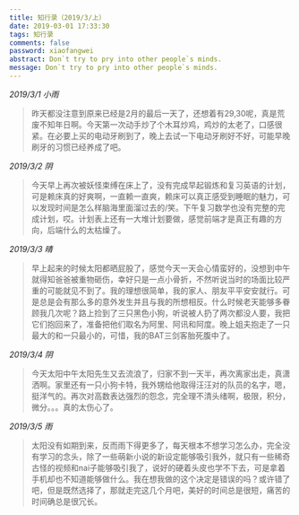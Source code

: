 ```yaml
---
title: 知行录（2019/3/上）
date: 2019-03-01 17:33:30
tags: 知行录
comments: false
password: xiaofangwei
abstract: Don`t try to pry into other people`s minds.
message: Don`t try to pry into other people`s minds.
---
```


*2019/3/1 小雨*
> 昨天都没注意到原来已经是2月的最后一天了，还想着有29,30呢，真是荒废不知年日啊。今天第一次动手炒了个木耳炒鸡，鸡炒的太老了，口感很紧。在必要上买的电动牙刷到了，晚上去试一下电动牙刷好不好，可能早晚刷牙的习惯已经养成了吧。

*2019/3/2 阴*

> 今天早上再次被妖怪束缚在床上了，没有完成早起锻炼和复习英语的计划，可是赖床真的好爽啊，一直赖一直爽，赖床可以真正感受到睡眠的魅力，可以发现时间是怎么样脑海里面溜过去的/笑。下午复习数学也没有完整的完成计划，哎。计划表上还有一大堆计划要做，感觉前端才是真正有趣的方向，后端什么的太枯燥了。

*2019/3/3 晴*

> 早上起来的时候太阳都晒屁股了，感觉今天一天会心情蛮好的，没想到中午就得知爸爸被重物砸伤，幸好只是一点小骨折，不然听说当时的场面比较严重的可能就见不到了。我的理想很简单，我的家人、朋友平平安安就行。可是总是会有那么多的意外发生并且与我的所想相反。什么时候老天能够多眷顾我几次呢？路上捡到了三只黑色小狗，听说被人扔了两次都没人要，我把它们抱回来了，准备把他们取名为阿里、阿讯和阿度。晚上姐夫抱走了一只最大的和一只最小的，可惜，我的BAT三剑客胎死腹中了。

*2019/3/4 阴*

> 今天太阳中午太阳先生又去流浪了，归家不到一天半，再次离家出走，真潇洒啊。家里还有一只小狗卡特，我外甥给他取得汪汪对的队员的名字，嗯，挺洋气的。再次对高数表达强烈的怨念，完全理不清头绪啊，极限，积分，微分。。。真的太伤心了。

*2019/3/5 雨*

> 太阳没有如期到来，反而雨下得更多了，每天根本不想学习怎么办，完全没有学习的念头，除了一些萌新小说的新设定能够吸引我外，就只有一些稀奇古怪的视频和nai子能够吸引我了，说好的硬着头皮也学不下去，可是拿着手机却也不知道能够做什么。我在想我做的这个决定是错误的吗？或许错了吧，但是既然选择了，那就走完这几个月吧，美好的时间总是很短，痛苦的时间确总是很冗长。